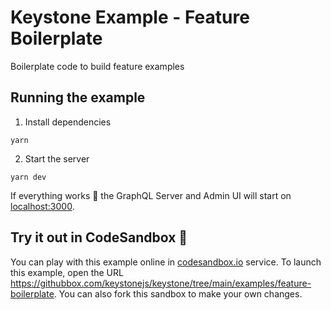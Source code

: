 # Keystone Example - Feature Boilerplate

Boilerplate code to build feature examples

## Running the example

1. Install dependencies 
```shell
yarn
```

2. Start the server

```shell
yarn dev
```

If everything works 🤞 the GraphQL Server and Admin UI will start on [localhost:3000](http://localhost:3000).

## Try it out in CodeSandbox 🧪

You can play with this example online in [codesandbox.io](https://codesandbox.io/) service. To launch this example, open the URL <https://githubbox.com/keystonejs/keystone/tree/main/examples/feature-boilerplate>. You can also fork this sandbox to make your own changes.
